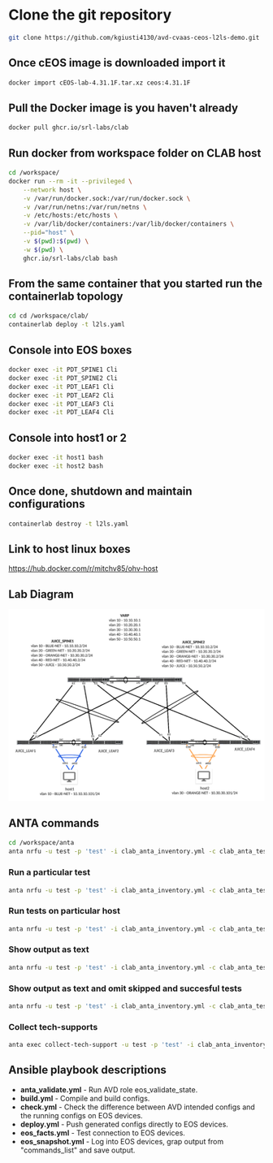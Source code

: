 # Clone the git repository

```sh
git clone https://github.com/kgiusti4130/avd-cvaas-ceos-l2ls-demo.git
```

## Once cEOS image is downloaded import it

```sh
docker import cEOS-lab-4.31.1F.tar.xz ceos:4.31.1F
```

## Pull the Docker image is you haven't already

```sh
docker pull ghcr.io/srl-labs/clab
```

## Run docker from workspace folder on CLAB host

```sh
cd /workspace/
docker run --rm -it --privileged \
    --network host \
    -v /var/run/docker.sock:/var/run/docker.sock \
    -v /var/run/netns:/var/run/netns \
    -v /etc/hosts:/etc/hosts \
    -v /var/lib/docker/containers:/var/lib/docker/containers \
    --pid="host" \
    -v $(pwd):$(pwd) \
    -w $(pwd) \
    ghcr.io/srl-labs/clab bash
```

## From the same container that you started run the containerlab topology

```sh
cd cd /workspace/clab/
containerlab deploy -t l2ls.yaml
```

## Console into EOS boxes

```sh
docker exec -it PDT_SPINE1 Cli
docker exec -it PDT_SPINE2 Cli
docker exec -it PDT_LEAF1 Cli
docker exec -it PDT_LEAF2 Cli
docker exec -it PDT_LEAF3 Cli
docker exec -it PDT_LEAF4 Cli
```

## Console into host1 or 2

```sh
docker exec -it host1 bash
docker exec -it host2 bash
```

## Once done, shutdown and maintain configurations

```sh
containerlab destroy -t l2ls.yaml
```

## Link to host linux boxes

<https://hub.docker.com/r/mitchv85/ohv-host>

## Lab Diagram

![Figure: 1](images/topology.png)

## ANTA commands

```sh
cd /workspace/anta
anta nrfu -u test -p 'test' -i clab_anta_inventory.yml -c clab_anta_tests.yml
```

### Run a particular test

```sh
anta nrfu -u test -p 'test' -i clab_anta_inventory.yml -c clab_anta_tests.yml -t  VerifyLLDPNeighbors
```

### Run tests on particular host

```sh
anta nrfu -u test -p 'test' -i clab_anta_inventory.yml -c clab_anta_tests.yml -d PDT_SPINE1
```

### Show output as text

```sh
anta nrfu -u test -p 'test' -i clab_anta_inventory.yml -c clab_anta_tests.yml text
```

### Show output as text and omit skipped and succesful tests

```sh
anta nrfu -u test -p 'test' -i clab_anta_inventory.yml -c clab_anta_tests.yml text | grep -v 'SUCCESS\|SKIPPED'
```

### Collect tech-supports

```sh
anta exec collect-tech-support -u test -p 'test' -i clab_anta_inventory.yml --insecure
```

## Ansible playbook descriptions

- **anta_validate.yml** - Run AVD role eos_validate_state.
- **build.yml** - Compile and build configs.
- **check.yml** - Check the difference between AVD intended configs and the running configs on EOS devices.
- **deploy.yml** - Push generated configs directly to EOS devices.
- **eos_facts.yml** - Test connection to EOS devices.
- **eos_snapshot.yml** - Log into EOS devices, grap output from "commands_list" and save output.

